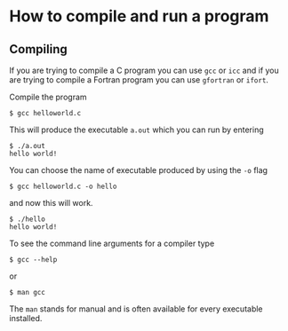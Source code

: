 # How to compile and run a program

## Compiling
If you are trying to compile a C program you can use `gcc` or `icc` and if you
  are trying to compile a Fortran program you can use `gfortran` or `ifort`.

Compile the program

```
$ gcc helloworld.c
```
This will produce the executable `a.out` which you can run by entering

```
$ ./a.out
hello world!
```

You can choose the name of executable produced by using the `-o` flag

```
$ gcc helloworld.c -o hello
```
and now this will work.
```
$ ./hello
hello world!
```


To see the command line arguments for a compiler type
```
$ gcc --help
```
or
```
$ man gcc
```
The `man` stands for manual and is often available for every executable installed.
